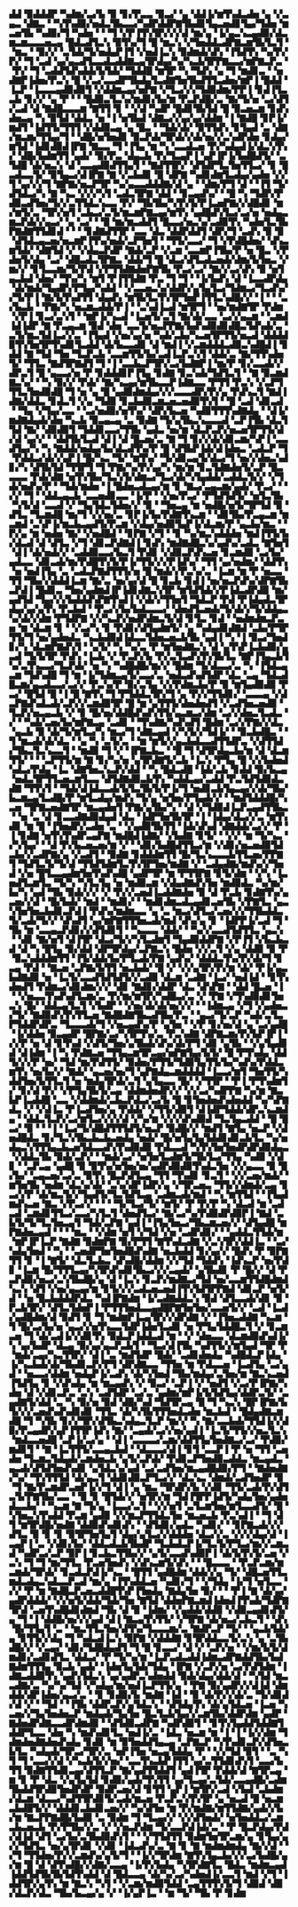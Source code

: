 ▟▟▝▉▟▟▟▛▝▚▟▆▞▃▞▙▝▉▝▊▞▛▃▃▝▉▃▞▝▄▝▟▟▐▞▆▜▚▟▃▟▅▝▄▝▞▃▄▃▝▟▇▃▝▝▚▜▚▟▉▞▅▟▃▜▙▃▃▞▚▟▛▟▟▛▇▜▙▟▊▜▄▃▅▟▊▜▄▞▜▟▅▝▆▃▅▜▙▝▚▟▉▞▜▝▚▟▅▝▝▝▜▝▞▛▐▜▚▜▛▞▞▞▟▝▆▞▄▝▐▞▄▃▚▃▄▟▉▞▟▃▆▃▆▃▃▃▅▃▄▝█▟▃▟▜▃▚▝▉▜▚▞▜▝█▝▆▃▚▝▞▜▅▟▟▃▟▛▇▃▆▜▙▜▃▜▝▝▆▃▝▝▉▞▞▝▃▜▟▞▜▞▅▟▄▛▐▜▝▞▅▟▐▃▚▝▉▟▆▟▞▟▚▝▐▜▟▜▚▝▚▞▛▞▛▞▝▜▝▃▟▝▄▞▄▃▟▜▃▃▟▃▟▟▇▃▄▜▛▟▄▞▚▞▚▃▙▜▛▛▇▃▃▞▆▛▇▃▛▃▝▝▛▞▝▜▝▃▟▟▜▟▚▟▟▞▙▜▟▞▝▜▟▟█▝▆▜▛▝▚▝▜▟▚▝▄▝▜▝▆▟▊▃▝▝▅▟▇▛▐▟▅▞▛▃▚▝█▝▞▃▞▃▃▟▛▜▙▟▄▜▃▟▇▜▅▜▙▟▜▜▃▟▅▞▆▛▐▝█▟▟▝▐▃▛▝▐▃▃▃▄▟▉▟▉▜▝▞▟▟▆▃▄▞▅▛▇▝▞▜▃▞▞▞▜▟▉▟▆▞▛▛▐▝▊▟▐▜▃▃▙▝▊▞▞▝▄▝▛▝▝▝█▟▉▃▜▃▚▞▆▟▊▞▙▞▆▝▛▃▛▟█▞▃▝▇▞▜▞▅▝▃▞▟▜▞▃▟▝▟▝▇▟█▃▃▃▆▝▇▜▜▝▊▝▝▞▟▝▚▟▛▝█▟▊▜▙▜▟▝█▝▉▃▅▃▆▝▊▟▚▟▅▃▄▝▚▝▉▜▟▝▟▟▃▝▅▝▐▝▅▜▙▟▝▟▇▃▞▞▄▞▄▞▟▟▆▝▐▝▇▟█▝▊▛▐▞▆▟▜▝▐▟▜▜▞▜▜▜▝▞▟▟▉▃▄▝▄▝█▃▝▝▜▟▞▟▞▝▉▜▜▟▚▝▊▜▄▟▝▃▝▟▇▞▆▃▆▞▜▜▄▞▜▝▝▟█▞▅▜▅▟▊▝▉▃▛▟▞▜▛▟▞▞▟▞▅▞▞▃▚▟▛▟▅▝▊▟▄▞▆▜▟▝▐▟▊▟▉▟▐▛▇▝▇▃▃▝▜▝▐▜▄▝▆▝▚▝▃▃▟▃▅▝▛▞▚▟▄▟▐▞▟▃▚▜▚▞▝▟█▞▙▟▆▜▜▝▄▟▞▝▉▞▛▃▝▟▄▃▙▝▛▞▜▃▄▛▐▝▄▛▐▛▐▞▙▟█▟▜▞▝▃▜▟█▝▟▞▅▃▚▝▟▝▃▃▄▟▉▟▜▜▄▜▝▝▇▟▜▜▛▞▝▟▜▟▛▜▃▜▅▜▜▃▞▝▊▝█▃▟▃▃▜▞▝▉▜▄▃▞▟▐▛▇▝▇▝▞▃▙▟▊▝█▝▟▛▇▝▚▟▊▟▆▜▃▟▄▞▄▟▅▝▞▞▜▝▄▞▞▞▜▝▇▛▇▞▅▃▛▜▛▝▚▞▄▃▃▟▟▟▇▞▟▝▄▝▝▟▆▞▛▜▝▟▝▝▐▜▝▜▞▟▜▟▃▞▚▝▇▝▚▃▝▞▞▞▚▜▝▃▟▃▜▛▇▝▟▟▝▝▊▃▄▟▚▞▝▝█▝▚▝▜▟▛▞▛▟▉▃▟▜▅▞▜▞▞▃▜▜▟▃▚▃▃▝▛▞▝▜▙▜▙▞▚▜▚▜▞▛▐▃▅▛▇▞▞▟█▟▊▝▆▞▆▜▞▃▝▜▛▞▅▜▝▃▙▃▞▃▜▞▆▃▆▛▇▃▄▞▆▜▚▝▄▟█▟▚▜▃▞▃▞▅▝▅▟▄▃▆▃▛▟▞▞▄▃▞▝▄▝▃▞▝▝█▝▆▞▆▃▟▟▜▝█▃▃▞▅▃▚▞▃▟▉▜▚▝▚▟▅▜▃▜▙▛▇▟▇▜▜▟▊▟▝▝▝▝▊▟▇▟▜▜▛▝▃▃▝▟▃▝▟▟▛▟▟▜▝▟▛▞▜▝▃▟▚▝▉▝▉▝▟▜▟▃▄▃▅▞▅▃▆▛▐▜▚▞▅▟▞▃▛▜▅▜▝▝▜▜▞▃▃▞▝▜▝▞▛▟█▟▅▞▝▟▚▃▆▜▟▞▝▟▇▜▟▝▞▝▞▟▄▃▛▟▛▝▇▟▞▃▛▝▞▃▆▝▃▃▆▛▐▜▙▞▛▝▅▝█▃▝▞▛▟▅▜▞▟▄▝▃▞▝▟█▃▟▃▜▛▇▃▝▟▟▞▜▝█▝▟▃▞▟▜▃▟▃▅▟▞▟▆▞▙▜▅▃▝▞▆▞▞▝▊▜▃▃▆▞▜▞▛▟▝▞▛▜▜▟▇▟▅▛▇▜▙▝▛▃▞▃▞▝▇▞▞▃▞▟▚▝▉▝▅▜▄▃▙▟▝▟▅▞▝▜▚▞▚▝▆▜▝▛▐▜▜▟▇▝▛▃▝▜▝▜▝▝▐▞▙▟▚▝▟▝▐▃▃▟▛▟▄▝▟▞▆▟▞▜▄▟▛▞▛▜▄▞▚▟▟▝▝▞▃▃▅▃▚▞▟▟▛▞▄▜▄▜▃▞▜▟▆▃▞▜▃▟▚▞▞▜▞▛▐▝▇▞▙▜▚▟▜▜▝▟▄▟▚▝▆▜▙▜▃▜▚▜▛▜▅▛▐▜▜▃▚▟█▞▞▝▐▝▝▝▃▞▙▃▙▝▝▛▇▞▚▝▅▃▆▃▟▟▞▛▐▝▝▃▚▟▐▃▟▝▆▜▛▜▝▝▅▞▆▟▇▜▛▝▛▟▆▝▞▛▐▝▊▃▞▃▚▜▝▝▆▛▐▞▚▃▟▝▐▃▅▜▞▃▜▝▇▞▟▞▃▃▝▃▞▞▄▃▆▝▝▃▆▟▐▟▐▟▛▝▇▝▛▃▄▃▆▝▉▟▝▟▅▝▃▃▜▞▅▃▛▛▇▞▙▟▚▟▉▟▊▟█▃▜▟▚▟▞▃▝▃▜▞▆▃▜▟▐▃▞▞▃▝▐▜▄▟▝▞▅▞▄▞▅▝▚▟▞▃▙▞▚▃▅▜▛▜▜▞▅▃▟▝▟▟▟▟▉▜▚▜▅▜▛▜▚▟▊▜▃▟▟▝▟▞▙▃▃▟▊▝▟▝▆▟▐▝▞▃▆▟▟▟▃▟▉▃▚▟█▟▐▝▊▟▟▝▇▝▜▟▝▜▅▝▜▃▛▃▙▝▃▃▆▜▜▞▙▞▃▟▐▃▛▃▚▜▝▟▟▞▃▝▇▞▜▜▚▟▅▜▞▝▜▜▃▝▇▟▜▛▇▟▜▝▜▝▐▝▃▃▙▃▛▜▛▞▃▞▙▟▇▛▐▝▆▞▛▝▊▞▃▃▟▞▞▟▛▃▜▝█▝▄▃▃▞▅▝▛▝▊▟▟▟▊▛▐▜▄▝▊▟▇▝▊▃▚▟▞▜▟▜▃▜▝▝▇▝▉▃▆▟▇▃▚▞▝▝▚▝▉▞▞▝▛▟▞▝▇▞▚▃▄▞▆▜▙▃▃▛▐▟▇▃▃▝▛▜▜▝▛▃▚▝▞▃▛▜▜▜▃▜▅▟▉▟█▝▜▝▅▝▄▝█▝▄▟▉▟▆▟▄▞▞▞▃▃▃▟▛▞▛▞▄▝▛▟▚▃▜▝▇▟▐▟▇▞▟▟▃▝▊▟▃▜▝▞▄▝▜▟▉▝▊▃▙▟▉▃▆▃▅▃▅▟▉▜▚▜▝▝█▝▃▟▝▟▊▃▟▝▝▜▄▝▞▜▄▞▃▃▝▝▃▞▅▟▉▞▅▜▚▞▝▟▛▞▙▃▅▝▚▟▉▜▜▜▚▟▇▟▄▝▝▟▐▞▆▟▇▟▄▟▞▟▅▝▚▃▙▝▉▃▄▃▄▝▃▝▉▟▇▝▜▞▄▜▙▃▚▃▃▃▟▝▃▛▐▜▙▝▟▃▜▜▟▝▇▞▝▟▉▟▉▜▝▜▟▟▊▃▃▞▜▜▙▝▄▟▃▝▅▞▆▝▟▃▛▃▛▞▅▃▅▜▛▜▜▞▟▞▟▝▄▞▞▝▝▟▟▜▙▜▃▟▝▟▐▝▟▝█▃▅▞▃▝▇▝▜▝▊▞▞▟▞▟▊▃▆▞▚▛▐▝▃▃▟▜▄▞▚▝▚▝▇▟▟▞▅▟▄▞▙▞▟▃▟▜▚▞▛▝█▝▟▜▙▛▐▟▞▟▐▟▅▃▝▃▟▃▛▝▜▝▛▟▟▃▞▟▞▞▄▛▐▝█▞▚▃▝▜▞▝▆▜▚▞▝▜▞▟▊▃▄▜▞▟▃▞▜▝▅▞▞▟▅▃▚▟▊▞▚▝▟▜▙▜▟▝▜▜▛▜▝▜▝▛▇▞▚▞▛▞▄▞▚▝▆▞▆▝▊▃▜▟▇▟▅▜▞▃▛▝█▃▃▃▃▝▛▟▞▟▇▝▅▜▚▜▙▞▜▃▚▜▞▟▆▃▞▜▃▞▟▞▚▜▄▟▟▞▃▟▟▃▜▞▞▝▞▜▟▞▅▟▚▞▛▝▝▜▟▞▆▟▅▝▐▝█▟▅▃▟▃▄▞▆▝▊▝▇▃▞▃▄▃▆▞▄▟▞▝▛▃▞▝▝▞▞▝▜▝▝▟▟▃▄▃▙▝▃▃▅▟▊▃▃▝▐▞▛▝▝▞▅▞▛▃▞▝▛▜▟▜▟▜▞▝▅▜▃▜▙▝▚▜▞▟▝▃▃▟▝▞▝▜▄▜▟▃▜▟▅▞▞▝▉▝▝▜▅▃▄▝▆▝▅▟█▞▅▜▞▜▛▜▟▝▉▝▟▜▃▝▜▃▆▟█▝▆▞▜▝▞▞▅▞▃▝▊▛▐▞▙▞▛▟▇▜▚▃▆▝▝▟▊▜▙▞▛▃▄▃▆▝▆▃▆▟▝▃▚▛▐▞▆▃▙▃▄▟▜▞▛▃▆▝▞▟▄▞▅▟▉▜▄▛▐▞▟▃▆▞▛▝▄▃▙▞▆▃▝▝▛▞▄▝▆▝▅▟▅▝▇▞▝▞▅▟█▟▝▝▊▛▇▝▞▜▝▝▊▝▚▞▆▃▚▟▟▟▅▝▆▟▐▜▜▞▙▞▟▃▟▝▟▝▟▜▃▝▞▜▝▟▊▃▛▟▇▟▐▝▊▟▚▝▆▟▇▟█▃▚▞▄▟▚▞▃▟▃▝▇▜▅▜▝▟▐▝▟▞▅▟▞▞▝▃▟▟▉▃▃▞▙▃▜▝▛▟▊▝▞▟▉▃▛▟▚▃▅▝▊▃▆▟▉▝▃▞▙▞▄▟▃▃▝▟▊▃▟▞▆▞▛▟█▜▚▜▞▛▐▞▜▜▞▞▞▛▐▟▚▞▝▜▜▝▄▞▅▟▆▞▝▟▟▜▚▝▅▝▅▟▐▜▄▝▃▝▃▟▃▛▇▟▜▜▜▞▅▝█▝▆▟▞▞▛▃▚▞▃▝▐▃▆▝▆▝▛▝▅▃▃▝▜▜▝▜▙▞▞▟▟▟▐▃▆▝▇▞▃▝▅▞▄▞▟▝█▝▊▃▙▝▊▟▐▝▅▞▅▃▛▟▚▞▟▛▇▜▙▃▛▟▐▝█▟▊▃▝▜▅▞▄▟▆▟▐▛▐▟▊▟▇▃▚▜▛▝▆▜▟▜▟▞▞▛▐▟▃▟▛▟▉▝▆▞▄▟▜▟▝▜▄▞▞▞▙▟▟▟▚▛▇▜▚▟▐▝▞▟▞▞▜▜▅▜▝▜▟▃▛▝▛▟▝▛▐▟▄▟▃▜▛▟▄▞▄▞▄▜▚▝▛▃▙▟▝▝▛▃▞▞▙▞▙▟▃▃▃▞▝▟▅▟▜▃▅▟▞▜▞▟▞▞▜▞▟▟▄▃▚▞▟▞▞▟▆▝▛▜▟▛▇▝▞▞▚▃▛▞▅▟▛▟▆▃▜▞▟▝▊▜▃▝▊▟▝▝▅▟▆▟▆▃▛▃▅▝▆▝▟▃▆▝▊▝▝▞▃▞▚▝▊▝▛▟▊▞▟▜▄▟▆▜▞▝▄▝▚▟▄▟▊▟▇▟▝▃▙▞▛▜▛▜▜▞▜▝▅▞▄▟▅▟▃▝▚▃▙▟▉▟▐▟▃▃▜▟▅▃▅▃▙▜▙▝▄▟▐▝▚▝▐▝▉▃▞▜▅▟▊▞▚▝▟▃▆▛▇▟▚▜▝▝▄▜▞▝▚▝▚▞▃▝▛▝▆▜▅▟▇▃▚▝▟▝▄▜▚▛▐▃▙▟▉▞▄▃▟▝▜▞▙▜▛▝▛▟▚▝▐▃▙▝▞▝▛▃▛▞▙▝▛▞▃▜▃▟▚▜▚▜▙▜▃▝▇▛▐▜▄▃▙▜▚▞▃▜▚▃▃▞▜▃▛▟▞▝▅▝▚▝▚▟█▟█▞▆▞▞▝█▟▆▝▜▞▟▃▃▞▃▝▚▝▐▜▟▃▄▃▆▝▜▟▚▟█▝▜▝▆▝▐▞▜▟▆▃▄▜▞▃▃▞▃▝▅▟▃▟▚▟▜▟▛▝▟▃▝▃▄▝▜▟▃▟█▃▆▞▄▃▟▃▃▞▃▞▞▝▛▃▚▞▛▝▉▞▃▜▄▝▞▞▛▟▆▃▙▞▛▝▉▝▆▜▄▟▉▟▉▝▛▃▞▝█▜▟▝█▝▐▝█▝▇▜▚▝▜▝▛▜▟▟▃▜▛▞▜▝▄▝▛▞▞▜▜▟▊▞▝▃▃▃▄▝▞▟▃▛▇▟▚▟▃▟▞▃▛▞▞▃▆▟▉▜▛▝█▝▆▝▄▜▜▜▞▟▅▟▅▟▜▝▞▃▟▜▅▃▅▟▉▝▜▃▛▞▅▃▄▃▙▝▞▝▊▝█▞▅▞▟▟█▟▚▟▚▜▜▞▄▃▆▃▞▟▆▝▃▞▞▟▅▃▜▃▟▃▝▞▝▝▚▟▞▃▅▞▙▞▆▛▇▃▄▝▃▟▊▝▝▜▚▟▇▞▚▟▚▟▜▝█▟▆▝▃▞▞▛▇▞▞▟▃▝▄▃▙▝▉▝▟▞▜▞▆▜▃▞▚▝▆▃▞▜▝▟▇▃▄▟▝▞▚▜▞▞▜▟▐▞▝▝▉▃▙▟█▃▝▝▜▝▆▃▟▞▟▞▟▃▝▝▄▝▚▝▃▜▞▃▝▝▆▝▆▜▞▞▄▃▙▟▃▃▟▜▜▟▛▃▝▞▟▜▜▟▞▜▙▃▜▃▚▃▃▜▝▝▆▟▉▝▜▝▞▝▐▛▇▃▙▃▝▝█▝▜▝▟▜▛▟▄▃▙▞▆▝▟▝▟▃▆▜▜▞▝▝▝▃▛▜▜▞▆▝▇▝▊▞▚▞▅▝▄▜▛▟▇▜▞▃▙▝▐▃▚▝▛▜▄▝█▝▞▞▙▟▅▟▚▟▃▞▛▟▄▝▐▃▝▟▇▜▅▃▚▃▛▞▟▟▝▝▚▝█▟▃▟█▝▐▟▞▃▙▝▊▟▟▝▉▞▙▃▄▝▅▟▃▜▛▜▜▃▅▃▆▜▃▃▝▟▜▟▇▟▉▃▙▜▚▝▚▟▟▃▄▞▃▟▟▝▛▃▜▟▜▟▉▟▃▟▇▝▜▜▚▜▝▝▜▟▞▟▐▟▃▃▟▞▙▜▃▜▙▜▞▛▐▞▜▝▅▟▊▃▙▜▄▃▄▞▞▟▞▜▙▞▙▃▆▃▄▜▃▟█▞▛▝▆▜▃▟▄▞▆▟▚▝▜▞▄▝▅▜▅▞▛▜▄▟▞▞▝▝▆▟▜▟▟▟█▞▚▃▅▝▜▛▇▃▅▟▇▜▛▝▆▃▄▟▅▜▝▛▇▞▄▜▙▞▚▝▝▟▝▞▜▟▉▟▐▃▛▃▄▟▜▜▙▃▝▝▅▝▃▝▟▝▊▃▃▟▇▟▉▟▄▟▝▟▃▝▐▟▛▜▅▜▙▜▛▝▐▝▐▟▄▞▟▃▞▞▃▝▆▜▚▟▊▝▆▝█▝▐▜▅▟▛▞▃▟▅▝▃▝▝▞▄▟▉▜▙▜▜▝▐▟▞▟▚▟▝▟▇▟▟▞▃▞▞▝▛▝▐▝▊▟▇▝▅▜▚▜▚▟▛▃▄▛▇▝▆▟█▟▐▟▇▞▝▞▙▟▇▝▊▜▞▝▝▞▞▝▆▝▜▞▚▃▝▞▚▜▄▞▝▝▟▝▛▞▙▃▅▃▅▞▆▝▞▝▝▟▊▞▙▟█▟▜▜▃▞▆▝▞▟▊▞▅▃▅▟▉▜▟▃▙▞▞▃▟▛▇▞▄▝▞▃▟▜▝▝▉▟▇▝▊▟▟▟▆▜▜▝█▞▜▃▚▃▃▃▙▜▜▃▅▞▛▛▇▜▝▜▟▜▃▜▞▜▞▟▝▜▜▟▜▟▆▜▃▜▚▜▛▜▅▞▆▟▇▝▞▝▃▟▄▟▇▞▆▟▚▞▞▜▅▟▝▞▅▝█▜▃▃▄▟▆▜▅▜▚▟▚▟█▝▄▟▛▜▛▝▆▝▛▜▜▛▇▝▊▜▞▟▆▝▝▞▚▝▐▃▅▟▜▃▆▜▃▝▜▞▚▝▚▜▃▜▄▝▅▝▆▟▉▃▆▝▞▟▄▟▇▟▚▜▅▝▆▟▉▟▃▝▚▞▆▞▙▞▚▝▄▟▝▜▙▝▉▟▞▞▞▝▞▝▛▞▞▃▅▟▐▃▟▟▇▟▅▝▉▝▟▝▛▃▙▝▊▟▇▜▚▞▄▃▅▞▞▟▝▝█▞▙▟▞▝▆▟▝▝▆▟▊▞▝▝▆▟▊▟▆▃▟▃▄▟▊▃▅▜▙▝▞▛▇▜▃▝▄▃▚▜▅▜▅▃▙▟▊▃▛▟▐▝▛▟▚▞▆▟▆▃▃▝▄▝▃▝▆▃▞▟▜▃▞▃▅▞▞▞▜▜▙▟▟▃▜▞▃▟▞▜▞▞▝▟▚▟▜▝▄▞▆▛▇▜▜▜▅▃▟▞▆▟▝▟▚▞▄▝▊▝▐▟▛▛▐▞▃▟▝▜▝▜▙▝▆▝▃▃▄▃▛▟▊▞▞▟▜▟▊▜▝▝▚▃▃▃▝▟▟▞▝▝▚▞▞▃▃▟▜▟▜▜▃▝▄▃▚▝▝▟▊▝▇▞▅▜▝▟▐▜▛▝▟▃▞▜▞▞▚▜▃▟▆▜▝▜▄▟▉▟▟▛▇▝▞▛▐▜▝▞▙▃▙▃▟▝▟▝▚▝█▜▄▝▉▞▟▟▝▟▛▜▛▟▄▞▃▛▇▃▚▝█▟▅▝▞▞▃▜▝▞▄▝▟▟▉▝▉▝▛▝▉▃▚▟▟▟▆▜▜▝▐▜▞▟▟▞▙▞▛▜▃▟▞▛▇▝▄▟▚▞▝▟▟▟▃▜▚▞▛▞▟▞▜▝▊▃▄▝▛▟▝▝▇▃▅▝▃▛▇▞▙▜▜▝▅▃▙▟▞▝█▝▞▝▞▞▄▜▛▞▛▞▆▝▟▞▝▛▐▞▄▃▙▟▇▟▉▝▅▝▐▃▜▞▃▃▟▜▟▜▟▜▞▞▃▟▉▝▟▃▆▝▃▟▇▝▐▃▞▝▅▟▐▟▝▝▊▜▚▟▅▟▜▝▛▟▆▃▞▟▊▟▆▞▞▞▝▟▊▝▇▟▊▞▟▟▛▝▟▃▝▟▚▛▇▝▝▟▟▝█▃▅▝▐▝▝▞▅▃▃▜▚▟▚▟▜▃▆▞▃▝▛▞▆▞▆▜▛▞▚▟█▃▞▃▝▞▝▛▇▝▞▜▚▟▉▟▊▜▅▃▚▝█▞▝▟▟▃▄▜▃▜▝▞▙▟▛▝▝▞▅▞▟▞▟▞▅▞▞▞▝▝▐▟▆▃▄▝▞▜▝▞▄▟▅▃▞▜▞▝▇▟▉▟▚▜▚▜▜▃▅▝▇▟█▟▇▜▙▃▟▜▙▞▛▃▝▝▄▃▞▜▞▃▛▝▚▟▞▃▜▃▛▜▟▟▛▟▛▃▝▜▃▃▃▟▞▜▝▞▅▃▄▟▚▞▛▝▄▜▅▝▝▞▛▝▊▞▅▞▟▝▄▝▃▞▄▟█▝▐▞▟▟▅▝▉▃▄▟▛▝█▛▇▞▃▞▚▜▛▜▚▞▃▝▛▃▚▟▇▝▟▛▇▃▆▞▛▞▙▛▐▛▐▝▞▞▛▝▅▝▟▝▊▜▚▟▝▞▟▜▞▜▅▞▄▜▙▟▞▟▚▞▟▞▛▜▝▟▊▝▄▜▙▝▝▞▄▜▄▟▊▟▝▟▐▟▆▝▐▝▚▝▛▟▇▃▅▝▜▜▄▃▆▜▛▃▄▞▅▛▇▜▄▞▙▜▞▝█▝▛▜▚▟▄▝▟▟▜▞▞▞▛▝▅▞▝▜▟▝▆▞▛▟▜▜▞▝▉▟▅▞▛▜▜▞▜▟▉▜▄▜▜▞▙▞▚▟▚▞▛▟▟▃▆▜▚▝▅▞▙▞▞▝▇▟▞▝▄▃▅▞▅▞▜▝▄▛▇▟▄▃▆▟▟▟▟▝▐▃▃▞▆▜▝▜▅▜▜▞▚▟▟▜▅▞▙▜▜▃▜▝▅▝▆▟▄▜▛▟▞▃▜▝▄▜▄▃▃▝█▞▝▞▜▜▛▝▝▛▐▝▛▜▚▟▆▜▞▝▊▞▟▝▛▞▝▞▛▜▄▜▙▜▞▃▄▝▟▟▆▟▅▟▛▞▞▝▞▞▃▞▚▟▛▛▇▝▚▞▆▝▇▃▙▛▐▃▟▟█▝▃▃▝▞▟▟▆▟▞▃▙▃▛▟▃▞▃▞▙▝█▝▊▜▅▟▅▟▚▟▅▟▟▝▚▞▚▛▇▟▃▝▞▝▞▟▐▃▝▛▐▃▟▜▅▞▄▝▛▟▟▞▝▞▜▜▞▟▉▜▝▟▐▟▛▜▟▟▞▟▛▃▚▃▆▟▄▝▝▟▟▃▜▃▛▞▃▞▆▜▃▞▞▞▞▟▝▞▚▞▆▝▞▞▞▟▚▟▉▟▝▜▃▜▄▃▟▟▝▝█▝█▃▞▝▉▝▝▝▐▝▐▃▞▜▞▟█▟▜▜▜▟▜▞▅▃▛▝▉▟█▞▞▝▆▟▜▝▇▜▄▝▅▃▛▝▞▟▅▟█▟▃▝▊▞▜▃▚▜▙▃▙▃▙▃▅▟▄▝▅▟▞▝█▞▅▜▄▜▄▜▟▟▊▟▊▃▙▜▃▝▚▞▅▟▄▃▚▜▜▜▄▃▙▃▅▜▟▃▃▟▚▜▚▟▉▟▉▝▛▟▃▃▟▝▚▜▚▜▅▜▅▟▛▟▛▟▉▟▄▃▝▞▟▟▃▜▙▝▉▟▞▃▛▞▝▝▆▟▞▃▞▝▅▜▅▜▃▟▆▜▞▜▙▜▃▞▜▜▄▝▚▟▉▝▞▟▊▝▝▃▛▃▄▝▄▟█▝▉▝▉▜▚▞▅▜▅▞▅▞▄▟▛▟▉▟▉▜▚▟▃▜▅▝▞▞▄▃▃▝▉▝█▞▙▞▝▃▄▃▅▞▃▞▃▝▉▜▚▝█▃▛▟▜▃▄▝▜▜▝▜▚▟▊▝▊▃▜▝▝▞▞▃▅▞▆▟▞▝▆▜▅▜▙▝▅▟▆▝▟▃▚▞▟▞▝▃▚▞▟▛▐▟▛▞▄▝▞▜▛▃▅▃▝▜▜▞▞▟▆▟▞▃▄▝▊▃▞▞▛▝▟▞▆▃▜▞▞▜▄▟▜▞▜▃▜▟▜▃▄▝▃▟▆▃▟▞▆▟▝▝▚▝▆▜▜▟▝▝▐▜▄▟▆▟▚▃▅▝▇▃▝▞▛▃▞▞▝▝▝▝▜▞▜▃▞▜▞▝▆▜▞▝▛▝▛▞▛▝▚▝▟▃▟▝▆▝▃▟▃▟▝▃▆▟▊▜▜▃▞▃▃▞▚▜▃▜▝▟▅▟▜▃▞▝▇▞▃▞▚▞▛▟▉▟▛▟▉▛▐▝▇▟▝▃▙▜▞▜▞▜▃▜▅▃▄▜▝▜▟▞▃▛▇▝▄▟▐▝▐▜▄▜▅▃▞▜▙▃▆▃▅▞▞▝▟▜▄▟█▝▆▛▇▟▅▃▄▟▝▝▝▝▆▃▝▝▞▟▆▝▅▜▝▞▜▟▝▞▅▝▃▟▛▟▊▞▝▝▄▟▟▃▜▜▟▞▆▝▆▛▐▛▐▃▛▝▇▟▇▝▉▟▆▛▇▝▉▞▛▜▜▝▇▜▚▟▃▟▇▝▞▃▚▜▛▞▟▟▐▃▝▝▃▞▚▟▄▜▅▟▝▝▚▝▝▃▅▟▛▜▅▜▅▟█▟▚▟▇▝▅▃▙▟▟▝▊▞▄▞▞▝█▟▚▝▛▝▉▛▇▜▜▝▊▝▐▝▇▜▞▝▟▃▜▃▙▃▝▟▚▟█▞▟▟▆▝▞▞▜▟▝▜▟▟▚▝▐▟▚▃▛▝▅▞▛▟▊▝▐▃▆▝█▞▜▜▜▃▄▞▚▜▛▟▚▟▊▜▙▃▞▞▞▃▄▟▞▝▄▜▙▟▊▝▛▝█▞▞▝▟▝▛▃▛▟▉▞▅▃▞▃▚▜▙▟█▞▄▝▟▝▐▃▚▝▊▃▛▞▆▟▇▃▞▜▟▝▅▞▃▃▆▜▜▟█▟▆▟▚▃▚▝▟▜▝▞▅▞▄▃▄▞▆▝▊▜▞▞▞▃▟▃▅▃▅▟▐▜▚▜▟▜▛▛▇▟▝▟▊▃▛▝▅▜▞▟▝▝▅▝█▃▙▟▟▟▛▟▃▝▚▟▐▛▇▟▆▝▐▞▃▟▇▟▟▃▚▝▉▟▝▟▜▃▃▟▞▟▊▝▉▝▛▃▙▜▛▞▝▟▜▃▜▟▅▛▐▝▛▜▜▜▅▟▃▃▄▟█▛▇▜▅▜▅▞▃▃▅▜▞▞▝▃▟▝▐▃▟▞▄▟█▟▆▞▟▝▉▟▜▝▊▝▜▝▆▟▆▛▐▃▄▜▛▞▞▟▛▟▇▝▞▝▐▜▅▃▟▟▇▝▚▃▆▝▜▝█▞▃▞▙▞▅▝▄▃▞▞▅▜▚▃▃▜▟▛▐▟▅▜▃▟▊▝▅▝▛▜▄▜▟▟█▃▜▝▞▝▊▃▆▃▅▝▜▝▟▞▃▟▐▞▞▟▊▜▚▝▉▟▃▛▐▟▟▃▟▝▆▝▝▞▝▟▅▃▃▝▟▃▆▟▉▟▚▟▐▞▚▝▄▞▙▟▛▝▟▃▄▝▉▞▄▞▄▃▛▃▙▜▝▝▜▃▞▟▐▜▙▝▚▟▜▜▞▞▆▜▄▟▝▜▛▝▛▝▆▟▞▃▄▞▚▃▜▜▛▞▝▟▐▝▃▝▆▟▜▟▛▝█▟▞▝▃▟▊▟▅▟▄▝▚▟█▟▃▛▐▟▄▝▐▞▚▃▙▟▞▟▞▜▙▟▊▃▛▞▛▜▝▟▛▟▇▃▃▝▜▜▅▝▆▝▛▟▃▃▅▝▐▃▟▜▄▝▃▞▄▟▝▝▅▃▃▞▟▟▆▝▅▟▄▛▐▞▃▟▚▝▟▞▚▜▅▟▝▜▙▞▆▟▄▞▃▜▅▞▆▝▇▃▚▃▅▟▐▜▟▜▄▝▊▝▞▟▚▟▄▝▆▝▆▃▄▟▚▝▞▝▉▃▞▝▃▛▐▝▞▝▅▟▜▝▞▃▞▛▐▛▇▞▚▟▅▝▟▝▞▟▊▃▛▃▝▃▚▝▃▟▜▟▛▝▃▞▃▝▄▟▆▞▆▛▐▞▙▜▟▜▄▞▟▟▛▃▜▞▝▃▄▟▇▜▞▟▟▝▃▝▚▝▉▞▅▝▉▟▝▟█▞▚▟▝▜▟▜▛▃▄▝█▝▜▝▚▃▚▝█▛▐▛▇▞▙▜▞▞▞▃▅▟▚▟▚▟▊▟▊▝▜▜▃▝▟▞▚▜▙▜▜▜▅▟▃▟▅▝▆▃▙▟▝▝█▟▄▟▇▃▆▟█▝▜▝▚▜▙▝▊▞▞▜▛▞▟▜▙▃▚▟▄▃▜▃▛▝▆▞▞▝▚▝▇▞▃▃▙▟▞▜▜▟▐▞▞▟▉▞▛▃▄▟▛▞▄▛▐▜▜▛▐▟▚▝▇▞▝▃▄▟▞▃▞▞▅▞▄▟▐▝▐▃▜▞▜▜▞▞▅▃▜▃▚▝▆▟▃▃▅▟█▝▃▛▐▞▃▞▄▝▝▟▐▝▃▃▃▃▞▃▆▞▟▟▜▜▄▜▅▟▇▃▞▃▞▝▛▟▉▞▆▟▊▜▝▝▇▝▐▃▜▜▜▞▃▃▄▃▙▟▝▝▟▃▃▃▞▟▐▝▊▜▝▃▃▛▐▝▛▝▅▝▜▜▝▃▅▟▅▝▜▃▆▃▜▟▄▟▞▃▆▟▅▃▙▝▄▜▞▃▛▟▞▝▛▟▊▃▛▜▅▟▉▃▟▟▃▝▆▃▄▟▃▝▄▃▟▞▟▜▟▜▅▟▚▟▊▝▄▜▟▃▚▞▄▟▝▃▞▃▟▜▅▞▆▃▄▟█▟▉▞▛▜▝▝▇▟▅▟▇▞▚▞▝▜▚▜▜▜▟▝▟▞▄▃▜▝▟▟▊▟▉▃▛▜▃▞▞▝▟▃▚▃▝▟▆▟▞▃▟▜▅▟▛▝▉▝▜▝▇▞▛▃▆▟▛▃▅▛▐▞▞▜▝▟▐▝▄▝▆▃▝▜▛▟▛▞▙▝▞▟▊▝▜▜▞▃▟▞▛▞▟▜▃▜▞▛▇▜▙▞▃▃▝▝▉▝▊▝█▜▟▞▞▝▅▜▛▞▆▝▜▟▐▜▛▛▐▟▜▞▚▟▄▜▅▞▄▟▅▟▃▃▙▞▝▝▚▃▆▝▇▝▜▞▄▝▐▃▃▞▃▜▝▝▞▞▅▜▝▃▜▃▆▜▅▞▆▜▃▃▟▜▞▝█▝▚▜▅▃▚▜▚▟▟▝▛▃▆▝▄▟▉▝▞▞▆▃▛▜▜▟▃▜▅▝▆▃▅▃▙▝▛▃▚▟▐▝▝▜▝▟▜▝▆▜▛▟█▞▅▟▇▝▟▟▉▟▚▟▊▟▚▝▝▟▜▟▊▞▄▟▃▝▚▟▊▞▝▝▊▛▇▃▟▞▞▞▟▜▃▝▉▝▊▝▊▝▉▜▛▜▅▜▄▜▝▟▄▞▄▜▃▞▞▟▟▟▅▝▟▃▞▞▃▝▞▞▞▟▄▞▟▝▐▃▄▛▐▝▃▝▞▟▊▞▙▞▝▟▟▃▟▃▙▜▙▟▛▝▜▃▙▟▃▛▐▞▜▃▜▞▛▜▃▞▆▞▞▃▆▃▟▝▚▟▛▃▞▃▛▝▉▛▐▝▊▃▙▃▜▜▙▞▞▝▄▜▞▃▃▟▚▟▉▛▐▝▟▞▙▜▚▜▞▃▅▝▞▃▚▝▜▝▜▝▆▞▜▜▃▝▛▃▅▜▅▟▚▝▞▟▚▃▆▜▞▟▚▝▝▝█▃▃▃▝▝▛▃▛▃▆▞▆▃▆▟▞▜▛▟▞▝▊▃▟▃▛▟▐▞▚▃▝▝█▜▜▝▄▟█▟▆▝▟▟▞▞▄▝▜▞▝▟█▃▅▜▜▃▆▟▃▟▄▃▚▟▃▃▛▃▟▝▆▞▄▝▐▜▚▟▟▃▅▝▚▟▊▞▜▝▝▞▜▟▄▝▐▞▜▝▅▜▃▃▝▞▞▝▛▝▆▝▇▟█▃▛▃▅▃▟▟█▜▚▛▐▜▅▟▄▝▇▟▄▜▅▝▉▞▝▝▝▛▐▝▇▝▟▞▄▞▄▟▛▟▟▟▞▝▞▞▅▜▞▟▟▞▜▟▞▜▅▝▇▜▟▝▟▟▅▛▇▃▆▟▐▟▅▟▐▜▚▟▞▜▟▛▇▜▛▟▝▃▅▜▚▟█▟▊▟▆▟▝▜▙▝▟▝▉▝▐▟▆▞▝▞▄▟▟▞▟▟▉▝▞▟▉▃▄▟▊▟▜▞▄▝▜▝▐▝▟▟█▞▅▞▞▞▄▟▝▟▐▝▇▃▄▜▚▜▜▞▝▞▜▛▇▝▟▞▅▃▞▃▙▃▜▝▝▟▚▝█▞▜▜▄▜▝▃▝▝▆▃▜▜▃▜▅▞▟▜▚▞▜▃▃▃▆▞▃▝▇▟▛▃▛▝▜▞▝▝▄▃▙▜▟▞▄▝▊▜▜▞▞▟▄▝▜▝▚▟▃▟▐▃▚▝▉▛▇▝▞▟▟▟▇▝▊▜▛▟▟▃▃▜▞▃▚▝▄▝▃▜▙▟█▞▞▝▞▃▄▞▝▟▊▞▜▟█▟▄▟▜▝▜▝█▝▊▃▃▞▝▟▝▞▝▃▛▞▅▝▝▞▆▞▙▜▞▟▆▟▊▞▃▟▊▟▜▃▝▟▟▃▞▝▛▝▜▞▚▞▆▝▐▃▛▃▟▃▟▟▐▟▆▃▟▛▇▟▟▜▙▞▙▟▇▟▆▜▜▜▄▝▉▃▙▝▄▟▞▝▐▟▅▜▄▜▟▞▜▟▄▝▐▛▇▝▞▃▛▞▅▝▃▞▛▟▜▟▆▝▐▟▇▃▟▟▉▜▚▝▄▟▚▜▟▃▚▝▄▞▄▟▛▃▚▟▅▟▟▝▉▟▞▟▄▞▟▟▞▟▝▝▚▜▟▝▆▃▃▟▇▞▃▝▚▞▚▞▜▟▝▞▚▟▄▞▆▞▅▟▐▃▛▜▜▞▄▝▝▛▇▝▉▞▄▟▛▞▞▟▐▟▝▟▆▟▟▞▟▛▐▟▅▞▄▃▞▃▝▝▊▝▊▟▉▞▙▝▆▟▇▝▐▟▝▝▉▝▟▞▛▞▞▟▞▃▝▜▞▟▊▟▞▟▝▞▝▝▜▟▝▝▐▜▙▝▟▟▛▃▛▞▄▜▟▃▚▝▝▟▜▟▄▜▚▝▟▞▄▜▟▃▅▝▐▃▅▝▚▃▅▞▞▜▄▜▅▟▅▃▛▝▆▟▄▟▞▜▄▜▅▝█▃▜▃▙▜▄▞▞▃▆▜▙▞▟▟▛▟▆▝▄▟▛▝▇▟▅▟▛▟▇▃▃▟▛▟▆▟▉▝▝▟▜▟▉▃▟▛▇▝▚▟▛▟▉▜▝▝▊▜▚▜▄▟▟▜▟▟▇▜▟▟▛▜▃▃▝▟▅▝▚▝▆▟▚▟▊▜▃▝▅▟▐▞▃▝▐▟▃▝▅▃▆▝▆▝▐▝▐▝▐▞▞▟▆▝▜▟▆▟▅▟▇▟▅▟▚▟▄▝▊▟▊▝▆▝▉▜▅▟▟▜▄▃▄▝▃▛▇▃▛▝▚▜▚▟▊▃▛▞▟▜▅▃▙▜▃▝▚▟▄▟▞▜▛▃▞▜▛▞▃▝▅▛▐▜▅▝▅▃▄▜▟▟▄▝▛▝▝▞▞▜▟▝▉▜▝▝▃▝▚▜▝▜▝▃▃▞▞▟▝▞▚▃▙▜▞▞▅▞▝▃▃▜▚▃▙▛▐▜▜▝▄▞▃▜▜▟▊▟▚▜▝▃▃▞▙▜▜▝▉▟▇▜▜▟▊▃▄▞▟▜▜▃▛▝▇▞▄▟▜▜▟▟▜▝▄▟▐▜▛▝▛▟▟▞▟▝▇▜▛▃▄▝▆▝▊▝▛▝▟▃▝▞▄▜▄▜▟▝▊▟▉▞▄▟▞▜▚▜▜▝▄▞▜▃▄▞▃▜▟▞▃▃▄▟█▞▃▟▆▜▙▟▟▜▛▟▉▜▅▟▛▟▛▝▉▟▛▃▅▞▟▝▊▜▜▝▄▛▐▝▆▜▛▞▃▟▝▞▙▟▝▃▙▟▆▞▟▃▆▝▟▃▃▞▚▟▜▜▛▟▊▜▞▃▟▞▆▃▅▝▛▃▛▃▚▜▚▜▛▝▄▝▅▃▟▝█▝▅▃▆▃▙▟█▜▞▞▝▟▟▟▊▃▙▟▊▃▅▞▞▝▚▞▟▜▅▝▆▝▛▞▆▟▇▞▆▜▜▟▇▞▄▟▞▞▙▞▆▝▇▃▛▛▇▟█▞▙▟▉▝▃▝▉▟▆▝▜▝▜▃▄▞▞▝▞▞▟▜▅▟▞▝▅▜▅▟▟▃▞▃▆▃▙▃▅▃▙▝▛▞▛▜▙▞▞▃▝▞▝▞▅▃▛▟▆▝▜▞▃▃▛▟▐▟▞▃▝▝▛▝█▃▛▟▄▞▛▟▞▟▐▟▝▟▜▝▃▞▙▞▃▜▙▟▉▟▚▜▝▝▝▞▜▜▟▜▜▝▉▟▆▜▅▜▛▃▆▞▄▝▊▜▄▞▄▞▞▜▟▜▃▝▅▞▄▜▛▟▊▝▞▟▊▝▐▟▃▟▚▞▃▝▇▝▊▝▇▝▆▟▆▟▆▟▄▝▇▞▞▟▝▝▞▜▝▜▜▟▅▞▛▞▞▃▆▟▚▞▄▜▞▜▝▝▐▞▞▜▛▟▆▝▇▜▚▜▄▃▙▞▞▞▃▞▙▟█▞▄▞▆▝█▝▟▝▟▜▚▟█▞▞▟▇▞▃▃▄▝▐▞▛▞▙▟▄▝▚▜▛▟▇▜▃▝█▟▃▝▆▟▆▃▄▟▐▟▟▜▟▜▙▜▙▜▟▜▚▟▟▝▟▝█▟▃▃▄▝▟▞▚▞▃▞▚▟▅▟▐▞▃▃▜▝▆▟▝▞▜▝▐▟▟▜▛▞▄▜▚▝▆▝▇▃▚▝▚▜▝▝▞▃▆▞▆▟▉▜▟▟▝▃▄▜▜▜▚▜▞▜▝▟▉▟▝▟▉▞▟▃▛▞▟▃▝▜▙▞▙▃▄▞▄▝▞▝▐▞▄▛▐▃▝▝▆▝▜▞▝▜▙▝▛▝▊▟▆
